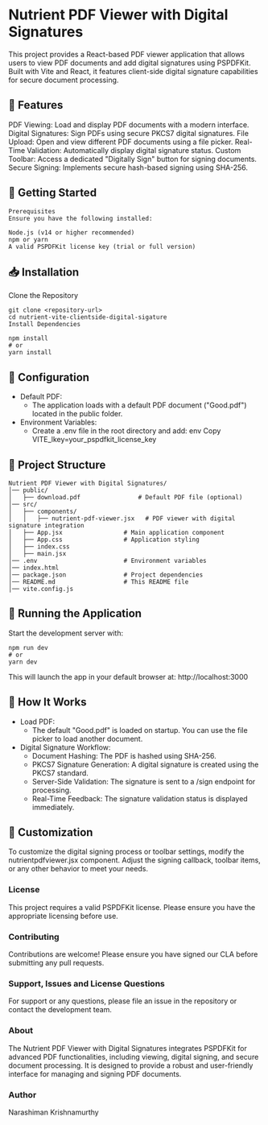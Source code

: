 # Nutrient PDF Viewer with Digital Signatures
This project provides a React-based PDF viewer application that allows users to view PDF documents and add digital signatures using PSPDFKit. Built with Vite and React, it features client-side digital signature capabilities for secure document processing.

## 📌 Features

PDF Viewing: Load and display PDF documents with a modern interface.
Digital Signatures: Sign PDFs using secure PKCS7 digital signatures.
File Upload: Open and view different PDF documents using a file picker.
Real-Time Validation: Automatically display digital signature status.
Custom Toolbar: Access a dedicated "Digitally Sign" button for signing documents.
Secure Signing: Implements secure hash-based signing using SHA-256.

## 🚀 Getting Started

```
Prerequisites
Ensure you have the following installed:

Node.js (v14 or higher recommended)
npm or yarn
A valid PSPDFKit license key (trial or full version)
```

## 📥 Installation

Clone the Repository

```
git clone <repository-url>
cd nutrient-vite-clientside-digital-sigature
Install Dependencies
```

```
npm install
# or
yarn install
```

## 🔧 Configuration

- Default PDF:
  - The application loads with a default PDF document ("Good.pdf") located in the public folder.
- Environment Variables:
  - Create a .env file in the root directory and add:
env
Copy
VITE_lkey=your_pspdfkit_license_key

## 📂 Project Structure

```
Nutrient PDF Viewer with Digital Signatures/
│── public/
│   ├── download.pdf                # Default PDF file (optional)
│── src/
│   ├── components/
│   │   ├── nutrient-pdf-viewer.jsx   # PDF viewer with digital signature integration
│   ├── App.jsx                 # Main application component
│   ├── App.css                 # Application styling
│   ├── index.css
│   ├── main.jsx
│── .env                        # Environment variables
│── index.html
│── package.json                # Project dependencies
│── README.md                   # This README file
│── vite.config.js
```

## 🚀 Running the Application

Start the development server with:

```
npm run dev
# or
yarn dev
```

This will launch the app in your default browser at:
http://localhost:3000

## 📖 How It Works

- Load PDF:
  - The default "Good.pdf" is loaded on startup. You can use the file picker to load another document.
- Digital Signature Workflow:
  - Document Hashing: The PDF is hashed using SHA-256.
  - PKCS7 Signature Generation: A digital signature is created using the PKCS7 standard.
  - Server-Side Validation: The signature is sent to a /sign endpoint for processing.
  - Real-Time Feedback: The signature validation status is displayed immediately.


## 🔧 Customization

To customize the digital signing process or toolbar settings, modify the nutrientpdfviewer.jsx component. Adjust the signing callback, toolbar items, or any other behavior to meet your needs.

### License
This project requires a valid PSPDFKit license. Please ensure you have the appropriate licensing before use.

### Contributing
Contributions are welcome! Please ensure you have signed our CLA before submitting any pull requests.

### Support, Issues and License Questions
For support or any questions, please file an issue in the repository or contact the development team.

### About
The Nutrient PDF Viewer with Digital Signatures integrates PSPDFKit for advanced PDF functionalities, including viewing, digital signing, and secure document processing. It is designed to provide a robust and user-friendly interface for managing and signing PDF documents.

### Author
Narashiman Krishnamurthy
